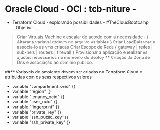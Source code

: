 # Oracle Cloud - OCI :  tcb-niture -
- Terraform Cloud - explorando possibilidades - #TheCloudBootcamp
__Objetivo: __
>  Criar Virtuais Machine e escalar de acordo com a necessidade - { Alterar a variavel qtdevm no arquivo variables }
>  Criar LoadBalancer e associa-lo as vms criadas 
>  Criar Escopo de Rede { gateway | redes | sub-nets | routers |  firewall }
>  Provisionar a aplicação e realizar os ajustes necessários no momento do deploy
> ** Criação da Zona de Dns e associação ao dominio publico. 

##** Variaveis de ambiente devem ser criadas no Terraform Cloud e atribuidas com os seus respectivos valores
- variable "compartment_ocid" {}
- variable "region" {}
- variable "tenancy_ocid" {}
- variable "user_ocid" {}
- variable "fingerprint" {}
- variable "private_key" {}
- variable "ssh_public_key" {}
- variable "ssh_private_key" {}


